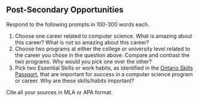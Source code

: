 ## Post-Secondary Opportunities

Respond to the following prompts in 100-300 words each.

1. Choose one career related to computer science. What is amazing about this career? What is not so amazing about this career?
2. Choose two programs at either the college or university level related to the career you chose in the question above. Compare and contrast the two programs. Why would you pick one over the other?
3. Pick two Essential Skills or work habits, as identified in the [Ontario Skills Passport](http://www.skills.edu.gov.on.ca/OSP2Web/EDU/DisplayEssentialSkills.xhtml), that are important for success in a computer science program or career. Why are these skills/habits important?

Cite all your sources in MLA or APA format.
